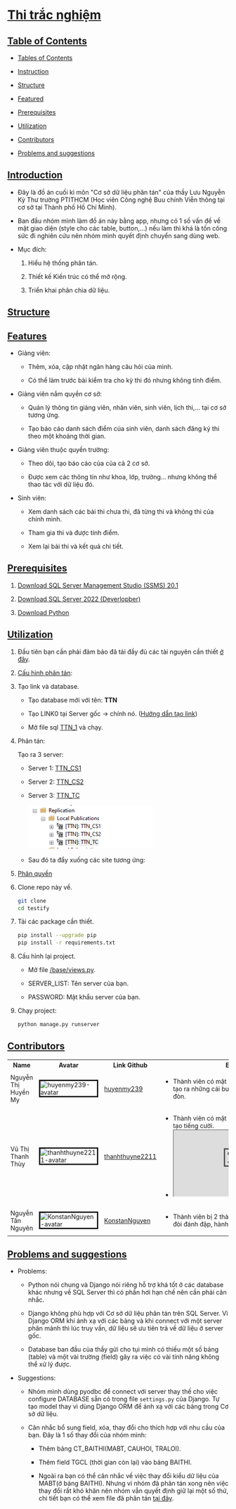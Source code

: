 # [Thi trắc nghiệm](#ecommerce-shop) <a id="ecommerce-shop"></a>

## [Table of Contents](#table-of-contents) <a id="table-of-contents"></a>

- [Tables of Contents](#table-of-contents)

- [Instruction](#introduction)

- [Structure](#structure)

- [Featured](#feature)

- [Prerequisites](#prerequisites)

- [Utilization](#utilization)

- [Contributors](#contributors)

- [Problems and suggestions](#problems-and-suggestions)

## [Introduction](#introduction) <a id="introduction"></a>

- Đây là đồ án cuối kì môn "Cơ sở dữ liệu phân tán" của thầy Lưu Nguyễn Kỳ Thư trường PTITHCM (Học viên Công nghệ Buu chính Viễn thông tại cơ sở tại Thành phố Hồ Chí Minh).

- Ban đầu nhóm mình làm đồ án này bằng app, nhưng có 1 số vấn đề về mặt giao diện (style cho các table, button,...) nếu làm thì khá là tốn công sức đi nghiên cứu nên nhóm mình quyết định chuyển sang dùng web.

- Mục đích:

	1. Hiểu hệ thống phân tán.
	
	2. Thiết kế Kiến trúc có thể mở rộng.
	
	3. Triển khai phân chia dữ liệu.
	

## [Structure](#structure) <a id="structure"></a>

    

## [Features](#feature) <a id="feature"></a>

- Giảng viên:

	- Thêm, xóa, cập nhật ngân hàng câu hỏi của mình.
	
	- Có thể làm trước bài kiểm tra cho kỳ thi đó nhưng không tính điểm.

- Giảng viên nắm quyền cơ sở:

	- Quản lý thông tin giảng viên, nhân viên, sinh viên, lịch thi,... tại cơ sở tương ứng.
	
	- Tạo báo cáo danh sách điểm của sinh viên, danh sách đăng ký thi theo một khoảng thời gian.
	
- Giảng viên thuộc quyền trường:

	- Theo dõi, tạo báo cáo của của cả 2 cơ sở.
	
	- Được xem các thông tin như khoa, lớp, trường... nhưng không thể thao tác với dữ liệu đó.

- Sinh viên:

	- Xem danh sách các bài thi chưa thi, đã từng thi và không thi của chính mình.
	
	- Tham gia thi và được tính điểm.
	
	- Xem lại bài thi và kết quả chi tiết.

## [Prerequisites](#prerequisites) <a id="prerequisites"></a>

1. [Download SQL Server Management Studio (SSMS) 20.1](https://aka.ms/ssmsfullsetup)

2. [Download SQL Server 2022 (Deverlopber)](https://go.microsoft.com/fwlink/p/?linkid=2215158&clcid=0x409&culture=en-us&country=us)

3. [Download Python](https://www.python.org/downloads/)

## [Utilization](#utilization) <a id="utilization"></a>

1. Đầu tiên bạn cần phải đảm bảo đã tải đầy đủ các tài nguyên cần thiết [ở đây](#prerequisites).

2. [Cấu hình phân tán](./doc/Configure-Distribution/README.md):

3. Tạo link và database.

    - Tạo database mới với tên: **TTN**

    - Tạo LINK0 tại Server gốc -> chính nó. ([Hướng dẫn tạo link](./doc/Create-Linked-Servers/README.md))

    - Mở file sql [TTN_1](./TTN_1.sql) và chạy.

4. Phân tán: 

    Tạo ra 3 server:

    - Server 1: [TTN_CS1](./doc/Create-new-Publication/README-TTN-CS1.md)

    - Server 2: [TTN_CS2](./doc/Create-new-Publication/README-TTN-CS2.md)

    - Server 3: [TTN_TC](./doc/Create-new-Publication/README-TTN-TC.md)

        ![List of publications](./imgs/Publications.png)

    - Sau đó ta đẩy xuống các site tương ứng: 

5. [Phân quyền](./doc/Authorize/README.md)

6. Clone repo này về.

    ```bash
    git clone 
    cd testify
    ```

7. Tải các package cần thiết.

    ```bash
    pip install --upgrade pip
    pip install -r requirements.txt
    ```

8. Cấu hình lại project.

    - Mở file [/base/views.py](./base/views.py).

    - SERVER_LIST: Tên server của bạn.

    - PASSWORD: Mật khẩu server của bạn.

9. Chạy project:

    ```bash
    python manage.py runserver
    ```

## [Contributors](#contributors) <a id="contributors"></a>

<table>
    <tr>
        <th>Name</th>
        <th>Avatar</th>
        <th>Link Github</th>
        <th>Effect</th>
    </tr>
    <tr>
        <td>Nguyễn Thị Huyền My</td>
        <td><img title="huyenmy239-avatar" style="width:30pt; height: auto; align:center; border:solid" src="https://avatars.githubusercontent.com/u/92309591?v=4"/></td>
        <td><a href="https://github.com/huyenmy239">huyenmy239</a></td>
        <td>
            <ul>
                <li>Thành viên có mặt rất năng suất, nhưng hay tạo ra những cái bug oái ăm, rất đáng bị ăn đòn.</li>
            </ul>
        </td>
    </tr>
    <tr>
        <td>Vũ Thị Thanh Thùy</td>
        <td><img title="thanhthuyne2211-avatar" style="width:30pt; height: auto; align:center; border:solid" src="https://avatars.githubusercontent.com/u/120545208?v=4"/></td>
        <td><a href="https://github.com/thanhthuyne2211">thanhthuyne2211</a></td>
        <td>
            <ul>
                <li>Thành viên có mặt mang tính chất đủ team, tạo tiếng cười.</li>
                <li><iframe src="https://giphy.com/embed/5l4m6iKzuMVqjGdER8/video"></iframe></li>
            </ul>
        </td>
    </tr>
    <tr>
        <td>Nguyễn Tấn Nguyên</td>
        <td><img title="KonstanNguyen-avatar" style="width:30pt; height: auto; align:center; border:solid" src="https://avatars.githubusercontent.com/u/106095525?v=4"/></td>
        <td><a href="https://github.com/KonstanNguyen">KonstanNguyen</a></td>
        <td>
            <ul>
                <li>Thành viên bị 2 thành viên còn lại căm ghét, đòi đánh đập, hành hạ, sỉ vả.</li>
            </ul>
        </td>
    </tr>
</table>

## [Problems and suggestions](#problems-and-suggestions) <a id="problems-and-suggestions"></a>

- Problems:

	- Python nói chung và Django nói riêng hỗ trợ khá tốt ở các database khác nhưng về SQL Server thì có phần hơi hạn chế nên cần phải cân nhắc.
	
	- Django không phù hợp với Cơ sở dữ liệu phân tán trên SQL Server. Vì Django ORM khi ánh xạ với các bảng và khi connect với một server phân mảnh
	thì lúc truy vấn, dữ liệu sẽ ưu tiên trả về dữ liệu ở server gốc.
	
	- Database ban đầu của thầy gửi cho tụi mình có thiếu một số bảng (table) và một vài trường (field) gây ra việc có vài tính năng không thể xử lý được.
	
- Suggestions:

	- Nhóm mình dùng pyodbc để connect với server thay thế cho việc configure DATABASE sẵn có trong file `settings.py` của Django. Tự tạo model thay vì dùng
	Django ORM để ánh xạ với các bảng trong Cơ sở dữ liệu.
	
	- Cân nhắc bổ sung field, xóa, thay đổi cho thích hợp với nhu cầu của bạn. Đây là 1 số thay đổi của nhóm mình:
	
		- Thêm bảng CT_BAITHI(MABT, CAUHOI, TRALOI).
		
		- Thêm field TGCL (thời gian còn lại) vào bảng BAITHI.
		
		- Ngoài ra bạn có thể cân nhắc về việc thay đổi kiểu dữ liệu của MABT(ở bảng BAITHI). Nhưng vì nhóm đã phân tán xong
		nên việc thay đổi rất khó khăn nên nhóm vẫn quyết định giữ lại một số thứ, chi tiết bạn có thể xem file đã phân tán [tại đây]().
		